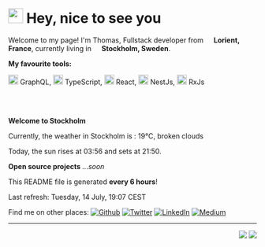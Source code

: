 <h1><img src="https://emojis.slackmojis.com/emojis/images/1531849430/4246/blob-sunglasses.gif?1531849430" width="30"/> Hey, nice to see you </h1>


<p>Welcome to my page! I'm Thomas, Fullstack developer from <img src="https://image.flaticon.com/icons/svg/197/197560.svg" width="13"/> <b>Lorient, France</b>, currently living in <img src="https://image.flaticon.com/icons/svg/197/197564.svg" width="13"/> <b>Stockholm, Sweden</b>. </p>

<p><b>My favourite tools:</b></p>
<p> <img src="https://upload.wikimedia.org/wikipedia/commons/thumb/1/17/GraphQL_Logo.svg/1024px-GraphQL_Logo.svg.png" width="20"/> GraphQL, <img src="https://cdn.iconscout.com/icon/free/png-512/typescript-1174965.png" width="20"/> TypeScript, <img src="https://cdn4.iconfinder.com/data/icons/logos-3/600/React.js_logo-512.png" width="20"/> React, <img src="https://seeklogo.com/images/N/nestjs-logo-09342F76C0-seeklogo.com.png" width="20"/> NestJs, <img src="https://cdn.worldvectorlogo.com/logos/rxjs-1.svg" width="20"/> RxJs</p>
</br>
</br>
<p><b>Welcome to Stockholm</b></p>
<p>Currently, the weather in Stockholm is : 19°C, broken clouds</p>
<p>Today, the sun rises at 03:56 and sets at 21:50.</p>

<b>Open source projects</b>
<i>...soon</i>


</hr>

<p>This README file is generated <b>every 6 hours</b>!</p>
<p>Last refresh: Tuesday, 14 July, 19:07 CEST</p>


Find me on other places:
[![Github](https://img.shields.io/github/followers/thmsgbrt.svg?label=GitHub&style=social)](https://github.com/thmsgbrt) [![Twitter](https://img.shields.io/twitter/follow/Guibz16?label=Twitter&style=social)](https://twitter.com/Guibz16) [![LinkedIn](https://img.shields.io/badge/LinkedIn-My_Resume-__?style=social&logo=LinkedIn)](https://www.linkedin.com/in/thomas-guibert) [![Medium](https://img.shields.io/badge/Medium-My_Stories-__?style=social&logo=Medium)](https://medium.com/@th.guibert)


------------
<p align="right">
<img src="https://github.com/thmsgbrt/thmsgbrt/workflows/README%20build/badge.svg" /> <a href="https://github.com/thmsgbrt"><img src="https://visitor-badge.glitch.me/badge?page_id=thmsgbrt.thmsgbrt" /></a>
</p>

